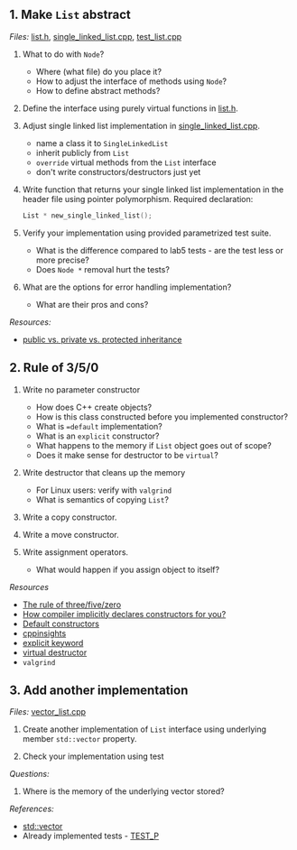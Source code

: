 ## 1. Make `List` abstract

*Files:* [list.h](list.h), [single_linked_list.cpp](single_linked_list.cpp), [test_list.cpp](test_list.cpp)

1. What to do with `Node`?
    * Where (what file) do you place it?
    * How to adjust the interface of methods using `Node`?
    * How to define abstract methods?

2. Define the interface using purely virtual functions in [list.h](list.h).

3. Adjust single linked list implementation in [single_linked_list.cpp](single_linked_list.cpp).
    * name a class it to `SingleLinkedList`
    * inherit publicly from `List`
    * `override` virtual methods from the `List` interface
    * don't write constructors/destructors just yet

4. Write function that returns your single linked list implementation in the header file using pointer polymorphism.
    Required declaration:
    ```c++
    List * new_single_linked_list();
    ```

5. Verify your implementation using provided parametrized test suite.
    * What is the difference compared to lab5 tests - are the test less or more precise?
    * Does `Node *` removal hurt the tests?
    
6. What are the options for error handling implementation?
    * What are their pros and cons?

*Resources:*
* [public vs. private vs. protected inheritance](https://en.cppreference.com/w/cpp/language/derived_class)

## 2. Rule of 3/5/0

1. Write no parameter constructor
    * How does C++ create objects?
    * How is this class constructed before you implemented constructor?
    * What is `=default` implementation?
    * What is an `explicit` constructor?
    * What happens to the memory if `List` object goes out of scope?
    * Does it make sense for destructor to be `virtual`?

2. Write destructor that cleans up the memory
    * For Linux users: verify with `valgrind`
    * What is semantics of copying `List`?

3. Write a copy constructor.

4. Write a move constructor.

5. Write assignment operators.
    * What would happen if you assign object to itself?

*Resources*
* [The rule of three/five/zero](https://en.cppreference.com/w/cpp/language/rule_of_three)
* [How compiler implicitly declares constructors for you?](https://safecpp.com/RuleOfDesDeMovA.html)
* [Default constructors](https://en.cppreference.com/w/cpp/language/default_constructor)
* [cppinsights](https://cppinsights.io/)
* [explicit keyword](https://en.cppreference.com/w/cpp/keyword/explicit)
* [virtual destructor](https://en.cppreference.com/w/cpp/language/destructor)
* `valgrind`

## 3. Add another implementation

*Files:* [vector_list.cpp](vector_list.cpp)

1. Create another implementation of `List` interface using underlying member `std::vector` property.

2. Check your implementation using test

*Questions:*
1. Where is the memory of the underlying vector stored?

*References:*
* [std::vector](https://en.cppreference.com/w/cpp/container/vector)
* Already implemented tests - [TEST_P](http://google.github.io/googletest/reference/testing.html#TEST_P)
